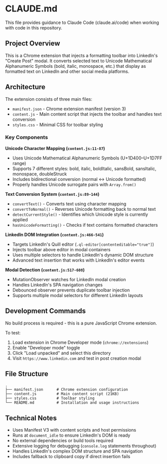 # CLAUDE.md

This file provides guidance to Claude Code (claude.ai/code) when working with code in this repository.

## Project Overview

This is a Chrome extension that injects a formatting toolbar into LinkedIn's "Create Post" modal. It converts selected text to Unicode Mathematical Alphanumeric Symbols (bold, italic, monospace, etc.) that display as formatted text on LinkedIn and other social media platforms.

## Architecture

The extension consists of three main files:
- `manifest.json` - Chrome extension manifest (version 3)
- `content.js` - Main content script that injects the toolbar and handles text conversion
- `styles.css` - Minimal CSS for toolbar styling

### Key Components

**Unicode Character Mapping (`content.js:11-87`)**
- Uses Unicode Mathematical Alphanumeric Symbols (U+1D400–U+1D7FF range)
- Supports 7 different styles: bold, italic, boldItalic, sansBold, sansItalic, monospace, doubleStruck
- Includes bidirectional conversion (normal ↔ Unicode formatted)
- Properly handles Unicode surrogate pairs with `Array.from()`

**Text Conversion System (`content.js:89-144`)**
- `convertText()` - Converts text using character mapping
- `convertToNormal()` - Reverses Unicode formatting back to normal text
- `detectCurrentStyle()` - Identifies which Unicode style is currently applied
- `hasUnicodeFormatting()` - Checks if text contains formatted characters

**LinkedIn DOM Integration (`content.js:466-541`)**
- Targets LinkedIn's Quill editor (`.ql-editor[contenteditable="true"]`)
- Injects toolbar above editor in modal containers
- Uses multiple selectors to handle LinkedIn's dynamic DOM structure
- Advanced text insertion that works with LinkedIn's editor events

**Modal Detection (`content.js:517-608`)**
- MutationObserver watches for LinkedIn modal creation
- Handles LinkedIn's SPA navigation changes
- Debounced observer prevents duplicate toolbar injection
- Supports multiple modal selectors for different LinkedIn layouts

## Development Commands

No build process is required - this is a pure JavaScript Chrome extension.

To test:
1. Load extension in Chrome Developer mode (`chrome://extensions`)
2. Enable "Developer mode" toggle
3. Click "Load unpacked" and select this directory
4. Visit `https://www.linkedin.com` and test in post creation modal

## File Structure

```
.
├── manifest.json      # Chrome extension configuration
├── content.js         # Main content script (21KB)
├── styles.css         # Toolbar styling
└── README.md          # Installation and usage instructions
```

## Technical Notes

- Uses Manifest V3 with content scripts and host permissions
- Runs at `document_idle` to ensure LinkedIn's DOM is ready
- No external dependencies or build tools required
- Extensive logging for debugging (`console.log` statements throughout)
- Handles LinkedIn's complex DOM structure and SPA navigation
- Includes fallback to clipboard copy if direct insertion fails